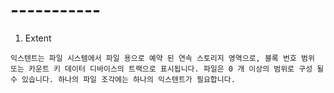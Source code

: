 

# -----------
1. Extent
```
익스텐트는 파일 시스템에서 파일 용으로 예약 된 연속 스토리지 영역으로, 블록 번호 범위 또는 카운트 키 데이터 디바이스의 트랙으로 표시됩니다. 파일은 0 개 이상의 범위로 구성 될 수 있습니다. 하나의 파일 조각에는 하나의 익스텐트가 필요합니다.
```
